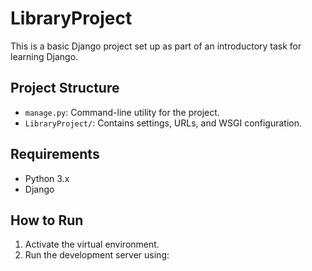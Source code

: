 # LibraryProject

This is a basic Django project set up as part of an introductory task for learning Django.

## Project Structure
- `manage.py`: Command-line utility for the project.
- `LibraryProject/`: Contains settings, URLs, and WSGI configuration.

## Requirements
- Python 3.x
- Django

## How to Run
1. Activate the virtual environment.
2. Run the development server using:
